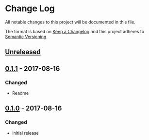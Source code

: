 # Change Log
All notable changes to this project will be documented in this file.

The format is based on [Keep a Changelog](http://keepachangelog.com/)
and this project adheres to [Semantic Versioning](http://semver.org/).

## [Unreleased][]

## [0.1.1][] - 2017-08-16
### Changed
- Readme

## [0.1.0][] - 2017-08-16
### Changed
- Initial release


[Unreleased]: https://github.com/madou/react-scroll-store/compare/v0.1.1...HEAD
[0.1.1]: https://github.com/madou/react-scroll-store/compare/v0.1.0...v0.1.1
[0.1.0]: https://github.com/madou/react-scroll-store/tree/v0.1.0
